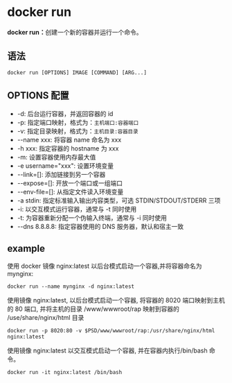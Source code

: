 # docker run

<b>docker run：</b>创建一个新的容器并运行一个命令。

## 语法

```
docker run [OPTIONS] IMAGE [COMMAND] [ARG...]
```

## OPTIONS 配置

- -d: 后台运行容器，并返回容器的 id
- -p: 指定端口映射，格式为：`主机端口:容器端口`
- -v: 指定目录映射，格式为：`主机目录:容器目录`
- --name xxx: 将容器 name 命名为 xxx
- -h xxx: 指定容器的 hostname 为 xxx
- -m: 设置容器使用内存最大值
- -e username="xxx": 设置环境变量
- --link=[]: 添加链接到另一个容器
- --expose=[]: 开放一个端口或一组端口
- --env-file=[]: 从指定文件读入环境变量
- -a stdin: 指定标准输入输出内容类型，可选 STDIN/STDOUT/STDERR 三项
- -i: 以交互模式运行容器，通常与 -t 同时使用
- -t: 为容器重新分配一个伪输入终端，通常与 -i 同时使用
- --dns 8.8.8.8: 指定容器使用的 DNS 服务器，默认和宿主一致

## example

使用 docker 镜像 nginx:latest 以后台模式启动一个容器,并将容器命名为 mynginx:

```
docker run --name mynginx -d nginx:latest
```

使用镜像 nginx:latest, 以后台模式启动一个容器, 将容器的 8020 端口映射到主机的 80 端口, 并将主机的目录 /www/wwwroot/rap 映射到容器的 /use/share/nginx/html 目录

```
docker run -p 8020:80 -v $PSD/www/wwwroot/rap:/usr/share/nginx/html nginx:latest
```

使用镜像 nginx:latest 以交互模式启动一个容器, 并在容器内执行/bin/bash 命令。

```
docker run -it nginx:latest /bin/bash
```
